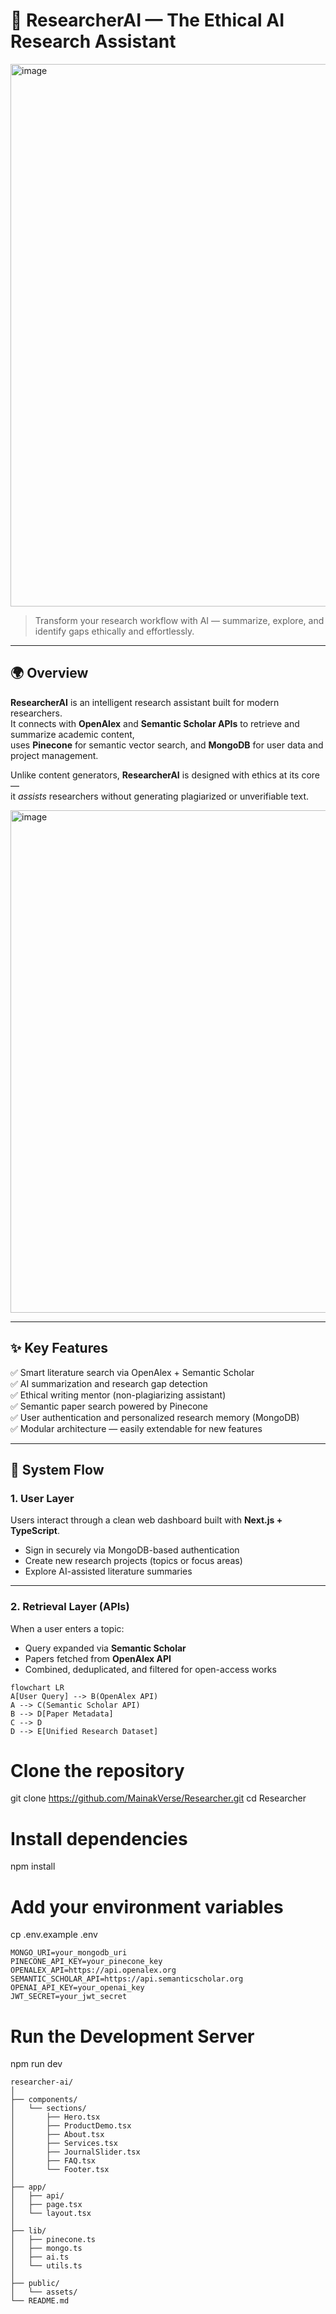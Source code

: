 # 🧠 ResearcherAI — The Ethical AI Research Assistant

<img width="1896" height="868" alt="image" src="https://github.com/user-attachments/assets/96c90b94-b13f-4032-85e0-7077e5e02da2" />


> Transform your research workflow with AI — summarize, explore, and identify gaps ethically and effortlessly.

---

## 🌍 Overview

**ResearcherAI** is an intelligent research assistant built for modern researchers.  
It connects with **OpenAlex** and **Semantic Scholar APIs** to retrieve and summarize academic content,  
uses **Pinecone** for semantic vector search, and **MongoDB** for user data and project management.

Unlike content generators, **ResearcherAI** is designed with ethics at its core —  
it *assists* researchers without generating plagiarized or unverifiable text.

<img width="1695" height="804" alt="image" src="https://github.com/user-attachments/assets/e823bdb2-bcdb-4a09-b023-fafb5a31d5f2" />

---

## ✨ Key Features

✅ Smart literature search via OpenAlex + Semantic Scholar  
✅ AI summarization and research gap detection  
✅ Ethical writing mentor (non-plagiarizing assistant)  
✅ Semantic paper search powered by Pinecone  
✅ User authentication and personalized research memory (MongoDB)  
✅ Modular architecture — easily extendable for new features  

---

## 🧩 System Flow

### 1. User Layer
Users interact through a clean web dashboard built with **Next.js + TypeScript**.

- Sign in securely via MongoDB-based authentication  
- Create new research projects (topics or focus areas)  
- Explore AI-assisted literature summaries

---

### 2. Retrieval Layer (APIs)
When a user enters a topic:
- Query expanded via **Semantic Scholar**
- Papers fetched from **OpenAlex API**
- Combined, deduplicated, and filtered for open-access works

```mermaid
flowchart LR
A[User Query] --> B(OpenAlex API)
A --> C(Semantic Scholar API)
B --> D[Paper Metadata]
C --> D
D --> E[Unified Research Dataset]
```


# Clone the repository
git clone https://github.com/MainakVerse/Researcher.git
cd Researcher

# Install dependencies
npm install

# Add your environment variables
cp .env.example .env

```
MONGO_URI=your_mongodb_uri
PINECONE_API_KEY=your_pinecone_key
OPENALEX_API=https://api.openalex.org
SEMANTIC_SCHOLAR_API=https://api.semanticscholar.org
OPENAI_API_KEY=your_openai_key
JWT_SECRET=your_jwt_secret
```

# Run the Development Server
npm run dev

```
researcher-ai/
│
├── components/
│   └── sections/
│       ├── Hero.tsx
│       ├── ProductDemo.tsx
│       ├── About.tsx
│       ├── Services.tsx
│       ├── JournalSlider.tsx
│       ├── FAQ.tsx
│       └── Footer.tsx
│
├── app/
│   ├── api/
│   ├── page.tsx
│   └── layout.tsx
│
├── lib/
│   ├── pinecone.ts
│   ├── mongo.ts
│   ├── ai.ts
│   └── utils.ts
│
├── public/
│   └── assets/
└── README.md
```
